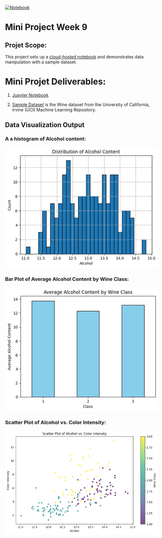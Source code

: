 [![Notebook](https://github.com/nogibjj/oo46_iProject_1/actions/workflows/actions.yml/badge.svg)][def]

# Mini Project Week 9

## Projet Scope:

This project sets up a [cloud-hosted notebook](https://colab.research.google.com/drive/1dWTQFWUPjORLF0nVZJzGHamJwm-L8rq0?usp=sharing) and demonstrates data manipulation with a sample dataset.

# Mini Projet Deliverables:

1. [Jupyter Notebook](https://github.com/nogibjj/oo46_Mini_Proj_W9/blob/main//week_9_mini_project.ipynb)

2. [Sample Dataset](https://archive.ics.uci.edu/ml/machine-learning-databases/wine/wine.data") is the Wine dataset from the University of California, Irvine (UCI) Machine Learning Repository.

## Data Visualization Output

### A a histogram of Alcohol content:

![Alcohol Content](Reports/output1.png)

### Bar Plot of Average Alcohol Content by Wine Class:

![Average Alcohol](Reports/output2.png)

### Scatter Plot of Alcohol vs. Color Intensity:

![A vs C ](Reports/output3.png)

[def]: https://https://github.com/nogibjj/oo46_iProject_1/actions/workflows/actions.yml
